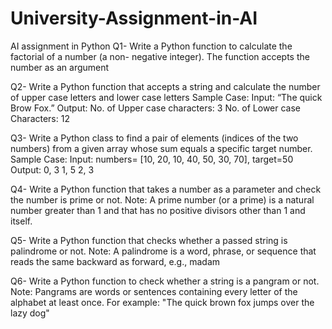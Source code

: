 # University-Assignment-in-AI
AI assignment in Python
Q1- Write a Python function to calculate the factorial of a number (a non-
negative integer). The function accepts the number as an argument

Q2- Write a Python function that accepts a string and calculate the number of
upper case letters and lower case letters
Sample Case:
Input: “The quick Brow Fox.”
Output:
No. of Upper case characters: 3
No. of Lower case Characters: 12

Q3- Write a Python class to find a pair of elements (indices of the two numbers)
from a given array whose sum equals a specific target number.
Sample Case:
Input: numbers= [10, 20, 10, 40, 50, 30, 70], target=50
Output: 0, 3
1, 5
2, 3

Q4- Write a Python function that takes a number as a parameter and check the
number is prime or not.
Note: A prime number (or a prime) is a natural number greater than 1 and
that has no positive divisors other than 1 and itself.

Q5- Write a Python function that checks whether a passed string is palindrome or
not.
Note: A palindrome is a word, phrase, or sequence that reads the same
backward as forward, e.g., madam

Q6- Write a Python function to check whether a string is a pangram or not.
Note: Pangrams are words or sentences containing every letter of the
alphabet at least once.
For example: "The quick brown fox jumps over the lazy dog"
